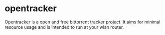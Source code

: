 opentracker
=====================

Opentracker is a open and free bittorrent tracker project. It aims for minimal resource usage and is intended to run at your wlan router.